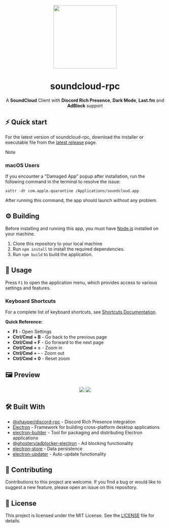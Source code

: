 <div align="center">

<picture>
      <img src="assets/icons/soundcloud.png" width="200" />
</picture>

# soundcloud-rpc

A **SoundCloud** Client with **Discord Rich Presence**, **Dark Mode**, **Last.fm** and **AdBlock** support

</div>

## ⚡️ Quick start

For the latest version of soundcloud-rpc, download the installer or executable file from the
[latest release](https://github.com/richardhbtz/soundcloud-rpc/releases) page.

> [!NOTE]
>
> ### macOS Users
>
> If you encounter a "Damaged App" popup after installation, run the following command in the terminal to resolve the
> issue:
>
> ```
> xattr -dr com.apple.quarantine /Applications/soundcloud.app
> ```
>
> After running this command, the app should launch without any problem.

## ⚙️‍ Building

Before installing and running this app, you must have [Node.js](https://nodejs.org/) installed on your machine.

1. Clone this repository to your local machine
2. Run `npm install` to install the required dependencies.
3. Run `npm build` to build the application.

## 📖 Usage

Press `F1` to open the application menu, which provides access to various settings and features.

### Keyboard Shortcuts

For a complete list of keyboard shortcuts, see [Shortcuts Documentation](docs/SHORTCUTS.md).

**Quick Reference:**
- **F1** - Open Settings
- **Ctrl/Cmd + B** - Go back to the previous page
- **Ctrl/Cmd + F** - Go forward to the next page
- **Ctrl/Cmd + =** - Zoom in
- **Ctrl/Cmd + -** - Zoom out
- **Ctrl/Cmd + 0** - Reset zoom

## 🖼️ Preview

<div align="center">
<picture>
      <img src="assets/preview/soundcloud-preview-dark.png" />
</picture>

<picture>
      <img src="assets/preview/soundcloud-preview-light.png" />
</picture>
</div>

## 🛠️ Built With

- [@xhayper/discord-rpc](https://www.npmjs.com/package/@xhayper/discord-rpc) - Discord Rich Presence integration
- [Electron](https://www.electronjs.org/) - Framework for building cross-platform desktop applications
- [electron-builder](https://www.electron.build/) - Tool for packaging and distributing Electron applications
- [@ghostery/adblocker-electron](https://www.npmjs.com/package/@ghostery/adblocker-electron) - Ad blocking functionality
- [electron-store](https://www.npmjs.com/package/electron-store) - Data persistence
- [electron-updater](https://www.npmjs.com/package/electron-updater) - Auto-update functionality

## 🤝 Contributing

Contributions to this project are welcome. If you find a bug or would like to suggest a new feature, please open an
issue on this repository.

## 📜 License

This project is licensed under the MIT License. See the [LICENSE](./LICENSE) file for details.

[repo_logo_img]: https://github.com/create-go-app/cli/assets/11155743/95024afc-5e3b-4d6f-8c9c-5daaa51d080d
[repo_url]: https://github.com/richardhbtz/soundcloud-rpc
